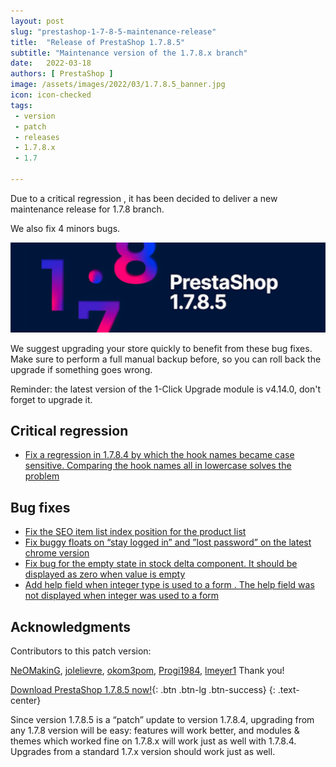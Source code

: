 ```yaml
---
layout: post
slug: "prestashop-1-7-8-5-maintenance-release"
title:  "Release of PrestaShop 1.7.8.5"
subtitle: "Maintenance version of the 1.7.8.x branch"
date:   2022-03-18
authors: [ PrestaShop ]
image: /assets/images/2022/03/1.7.8.5_banner.jpg
icon: icon-checked
tags:
 - version
 - patch
 - releases
 - 1.7.8.x
 - 1.7

---
```


Due to a critical regression , it has been decided to deliver a new maintenance release for 1.7.8 branch.

We also fix 4 minors bugs.


![1.7.8.5 is available!](/assets/images/2022/03/1.7.8.5_banner.jpg)


We suggest upgrading your store quickly to benefit from these bug fixes. Make sure to perform a full manual backup before, so you can roll back the upgrade if something goes wrong.

Reminder: the latest version of the 1-Click Upgrade module is v4.14.0, don't forget to upgrade it.

## Critical regression

- [Fix a regression in 1.7.8.4 by which the hook  names  became case sensitive. Comparing the hook names all in lowercase solves the problem](https://github.com/PrestaShop/PrestaShop/pull/27874)


## Bug fixes

- [Fix the SEO  item list index position for the product list](https://github.com/PrestaShop/PrestaShop/issues/27725)
- [Fix buggy floats on “stay logged in” and ”lost password” on the latest chrome version](https://github.com/PrestaShop/PrestaShop/issues/27835)
- [Fix bug for the empty state in stock delta component. It should be displayed as zero when value is empty](https://github.com/PrestaShop/PrestaShop/issues/27736)
- [Add help field when integer type is used to a form . The help field was not displayed when integer was used to a form](https://github.com/PrestaShop/PrestaShop/issues/27761)



## Acknowledgments

Contributors to this patch version:

[NeOMakinG](https://github.com/neomaking), [jolelievre](https://github.com/jolelievre), [okom3pom](https://github.com/okom3pom), [Progi1984](https://github.com/progi1984), [lmeyer1](https://github.com/lmeyer1)
Thank you!

[Download PrestaShop 1.7.8.5 now!](https://www.prestashop.com/versions){: .btn .btn-lg .btn-success}
{: .text-center}

Since version 1.7.8.5 is a “patch” update to version 1.7.8.4, upgrading from any 1.7.8 version will be easy: features will work better, and modules & themes which worked fine on 1.7.8.x will work just as well with 1.7.8.4. Upgrades from a standard 1.7.x version should work just as well.
